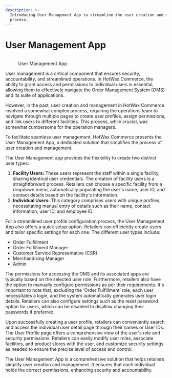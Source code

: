 ```yaml
---
description: >-
  Introducing User Management App to streamline the user creation and management
  process.
---
```


# User Management App

<figure><img src="https://www.hotwax.co/hubfs/Sample%20Product%20Update%20frame-2.png" alt=""><figcaption><p>User Management App</p></figcaption></figure>

User management is a critical component that ensures security, accountability, and streamlined operations. In HotWax Commerce, the ability to grant access and permissions to individual users is essential, allowing them to effectively navigate the Order Management System (OMS) and its suite of applications.&#x20;

However, in the past, user creation and management in HotWax Commerce involved a somewhat complex process, requiring the operations team to navigate through multiple pages to create user profiles, assign permissions, and link users to different facilities. This process, while crucial, was somewhat cumbersome for the operation managers.

To facilitate seamless user management, HotWax Commerce presents the User Management App, a dedicated solution that simplifies the process of user creation and management.

The User Management app provides the flexibility to create two distinct user types:

1. **Facility Users:** These users represent the staff within a single facility, sharing identical user credentials. The creation of facility users is a straightforward process. Retailers can choose a specific facility from a dropdown menu, automatically populating the user's name, user ID, and contact details based on the facility's information.&#x20;
2. **Individual Users:** This category comprises users with unique profiles, necessitating manual entry of details such as their name, contact information, user ID, and employee ID.&#x20;

For a streamlined user profile configuration process, the User Management App also offers a quick setup option. Retailers can efficiently create users and tailor specific settings for each one. The different user types include:

* Order Fulfillment
* Order Fulfillment Manager
* Customer Service Representative (CSR)
* Merchandising Manager
* Admin

The permissions for accessing the OMS and its associated apps are typically based on the selected user role. Furthermore, retailers also have the option to manually configure permissions as per their requirements. It's important to note that, excluding the ‘Order Fulfillment’ role, each user necessitates a login, and the system automatically generates user login details. Retailers can also configure settings such as the reset password option for users, which can be disabled to disallow changing their passwords if preferred.

Upon successfully creating a user profile, retailers can conveniently search and access the individual user detail page through their names or User IDs. The User Profile page offers a comprehensive view of the user's role and security permissions. Retailers can easily modify user roles, associate facilities, and product stores with the user, and customize security settings as needed to ensure the precise level of access and control.

The User Management App is a comprehensive solution that helps retailers simplify user creation and management. It ensures that each individual holds the correct permissions, enhancing security and accountability.
